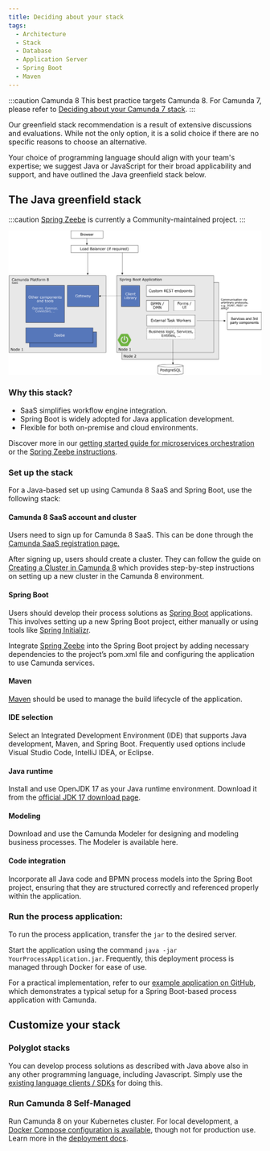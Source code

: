 ```yaml
---
title: Deciding about your stack
tags:
  - Architecture
  - Stack
  - Database
  - Application Server
  - Spring Boot
  - Maven
---
```


:::caution Camunda 8
This best practice targets Camunda 8. For Camunda 7, please refer to [Deciding about your Camunda 7 stack](../deciding-about-your-stack-c7/).
:::

Our greenfield stack recommendation is a result of extensive discussions and evaluations. While not the only option, it is a solid choice if there are no specific reasons to choose an alternative.

Your choice of programming language should align with your team's expertise; we suggest Java or JavaScript for their broad applicability and support, and have outlined the Java greenfield stack below.

## The Java greenfield stack

:::caution
[Spring Zeebe](https://github.com/camunda-community-hub/spring-zeebe) is currently a Community-maintained project.
:::

![greenfield stack architecture diagram](deciding-about-your-stack-assets/greenfield-architecture.png)

<!-- Add a brief description of the architecture in the image -->

### Why this stack?

- SaaS simplifies workflow engine integration.
- Spring Boot is widely adopted for Java application development.
- Flexible for both on-premise and cloud environments.

Discover more in our [getting started guide for microservices orchestration](/guides/getting-started-orchestrate-microservices.md) or the [Spring Zeebe instructions](https://github.com/camunda-community-hub/spring-zeebe).

### Set up the stack

For a Java-based set up using Camunda 8 SaaS and Spring Boot, use the following stack:

#### Camunda 8 SaaS account and cluster

Users need to sign up for Camunda 8 SaaS. This can be done through the [Camunda SaaS registration page.](https://signup.camunda.com/accounts?utm_source=docs.camunda.io&utm_medium=referral)

After signing up, users should create a cluster. They can follow the guide on [Creating a Cluster in Camunda 8](/guides/create-cluster.md) which provides step-by-step instructions on setting up a new cluster in the Camunda 8 environment.

#### Spring Boot

Users should develop their process solutions as [Spring Boot](https://spring.io/projects/spring-boot) applications. This involves setting up a new Spring Boot project, either manually or using tools like [Spring Initializr](https://start.spring.io/).

Integrate [Spring Zeebe](https://github.com/camunda-community-hub/spring-zeebe) into the Spring Boot project by adding necessary dependencies to the project’s pom.xml file and configuring the application to use Camunda services.

#### Maven

[Maven](https://maven.apache.org/) should be used to manage the build lifecycle of the application.

#### IDE selection

Select an Integrated Development Environment (IDE) that supports Java development, Maven, and Spring Boot. Frequently used options include Visual Studio Code, IntelliJ IDEA, or Eclipse.

#### Java runtime

Install and use OpenJDK 17 as your Java runtime environment. Download it from the [official JDK 17 download page](https://jdk.java.net/17/).

#### Modeling

Download and use the Camunda Modeler for designing and modeling business processes. The Modeler is available here.

#### Code integration

Incorporate all Java code and BPMN process models into the Spring Boot project, ensuring that they are structured correctly and referenced properly within the application.

### Run the process application:

To run the process application, transfer the `jar` to the desired server.

Start the application using the command `java -jar YourProcessApplication.jar`. Frequently, this deployment process is managed through Docker for ease of use.

For a practical implementation, refer to our [example application on GitHub](https://github.com/camunda-community-hub/camunda-cloud-examples/tree/main/twitter-review-java-springboot), which demonstrates a typical setup for a Spring Boot-based process application with Camunda.

## Customize your stack

### Polyglot stacks

You can develop process solutions as described with Java above also in any other programming language, including Javascript. Simply use the [existing language clients / SDKs](../../../apis-tools/working-with-apis-tools.md) for doing this.

### Run Camunda 8 Self-Managed

Run Camunda 8 on your Kubernetes cluster. For local development, a [Docker Compose configuration is available](/docs/self-managed/platform-deployment/docker/), though not for production use. Learn more in the [deployment docs](../../../self-managed/platform-deployment/overview.md).
